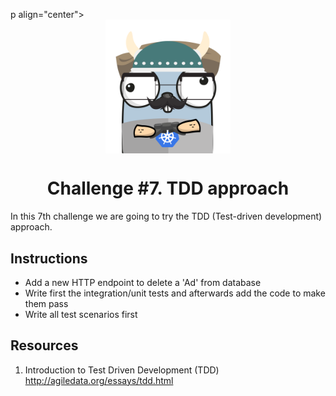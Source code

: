 p align="center">
    <img alt="&quot;a random gopher created by gopherize.me&quot;" src="../../img/gopher-challenge-3.png" width="200px" style="display: block; margin: 0 auto"/>
</p>

<h1 align="center" style="text-align: center;">
  Challenge #7. TDD approach
</h1>

In this 7th challenge we are going to try the TDD (Test-driven development) approach.

## Instructions


* Add a new HTTP endpoint to delete a 'Ad' from database
* Write first the integration/unit tests and afterwards add the code to make them pass
* Write all test scenarios first

## Resources
1. Introduction to Test Driven Development (TDD) http://agiledata.org/essays/tdd.html
